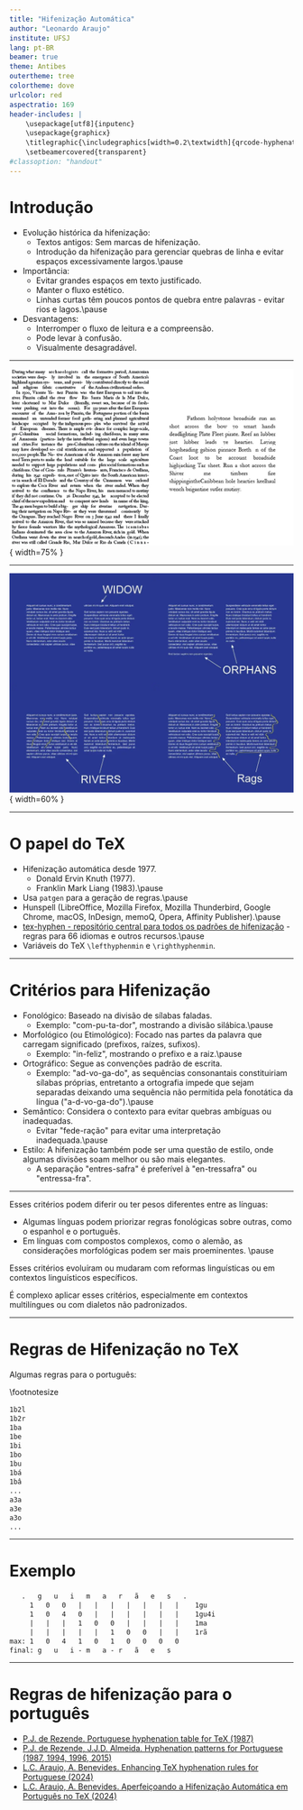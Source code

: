 ```yaml
---
title: "Hifenização Automática"
author: "Leonardo Araujo"
institute: UFSJ
lang: pt-BR
beamer: true
theme: Antibes
outertheme: tree
colortheme: dove
urlcolor: red
aspectratio: 169
header-includes: |
    \usepackage[utf8]{inputenc}
    \usepackage{graphicx}
    \titlegraphic{\includegraphics[width=0.2\textwidth]{qrcode-hyphenation.png}}
    \setbeamercovered{transparent}
#classoption: "handout"
---
```


# Introdução

- Evolução histórica da hifenização:
  - Textos antigos: Sem marcas de hifenização.
  - Introdução da hifenização para gerenciar quebras de linha e evitar espaços excessivamente largos.\pause
- Importância:
  - Evitar grandes espaços em texto justificado.
  - Manter o fluxo estético.
  - Linhas curtas têm poucos pontos de quebra entre palavras - evitar rios e lagos.\pause
- Desvantagens:
  - Interromper o fluxo de leitura e a compreensão.
  - Pode levar à confusão.
  - Visualmente desagradável.

---

![Rios e Lagos.](riversnlakes.png){ width=75% }

---

![Rios, Lagos, Órfãos e Viúvas.](rlow.png){ width=60% }

---

# O papel do TeX
  - Hifenização automática desde 1977.
    - Donald Ervin Knuth (1977).
    - Franklin Mark Liang (1983).\pause
  - Usa `patgen` para a geração de regras.\pause
  - Hunspell (LibreOffice, Mozilla Firefox, Mozilla Thunderbird, Google Chrome, macOS, InDesign, memoQ, Opera, Affinity Publisher).\pause
  - [tex-hyphen - repositório central para todos os padrões de hifenização](https://github.com/hyphenation/tex-hyphen) - regras para 66 idiomas e outros recursos.\pause
  - Variáveis do TeX `\lefthyphenmin` e `\righthyphenmin`.

---

# Critérios para Hifenização

- Fonológico: Baseado na divisão de sílabas faladas.
  - Exemplo: "com-pu-ta-dor", mostrando a divisão silábica.\pause
- Morfológico (ou Etimológico): Focado nas partes da palavra que carregam significado (prefixos, raízes, sufixos).
  - Exemplo: "in-feliz", mostrando o prefixo e a raiz.\pause
- Ortográfico: Segue as convenções padrão de escrita.
  - Exemplo: "ad-vo-ga-do", as sequências consonantais constituiriam sílabas próprias, entretanto a ortografia impede que sejam separadas deixando uma sequência não permitida pela fonotática da língua ("a-d-vo-ga-do").\pause
- Semântico: Considera o contexto para evitar quebras ambíguas ou inadequadas.
  - Evitar "fede-ração" para evitar uma interpretação inadequada.\pause
- Estilo: A hifenização também pode ser uma questão de estilo, onde algumas divisões soam melhor ou são mais elegantes.
  - A separação "entres-safra" é preferível à "en-tressafra" ou "entressa-fra".

---

Esses critérios podem diferir ou ter pesos diferentes entre as línguas:

- Algumas línguas podem priorizar regras fonológicas sobre outras, como o espanhol e o português.
- Em línguas com compostos complexos, como o alemão, as considerações morfológicas podem ser mais proeminentes.
\pause

Esses critérios evoluíram ou mudaram com reformas linguísticas ou em contextos linguísticos específicos.

É complexo aplicar esses critérios, especialmente em contextos multilíngues ou com dialetos não padronizados.

---

# Regras de Hifenização no TeX

Algumas regras para o português:

\footnotesize
```
1b2l
1b2r
1ba
1be
1bi
1bo
1bu
1bá
1bâ
...
a3a
a3e
a3o
...
```

---

# Exemplo

```
   .   g   u   i   m   a   r   ã   e   s   .
     1   0   0   |   |   |   |   |   |   |    1gu
     1   0   4   0   |   |   |   |   |   |    1gu4i
     |   |   |   1   0   0   |   |   |   |    1ma
     |   |   |   |   |   1   0   0   |   |    1rã
max: 1   0   4   1   0   1   0   0   0   0
final: g   u   i - m   a - r   ã   e   s
```

---

# Regras de hifenização para o português

- [P.J. de Rezende. Portuguese hyphenation table for TeX (1987)](https://tug.org/TUGboat/tb08-2/tb18software.pdf)
- [P.J. de Rezende, J.J.D. Almeida. Hyphenation patterns for Portuguese (1987, 1994, 1996, 2015)](https://mirror.ctan.org/language/hyph-utf8/tex/generic/hyph-utf8/patterns/tex/hyph-pt.tex.)
- [L.C. Araujo, A. Benevides. Enhancing TeX hyphenation rules for Portuguese (2024)](https://tug.org/TUGboat/tb45-3/tb141araujo-pthyph.html)
- [L.C. Araujo, A. Benevides. Aperfeiçoando a Hifenização Automática em Português no TeX (2024)](https://www.linguamatica.com/index.php/linguamatica/article/view/435)

